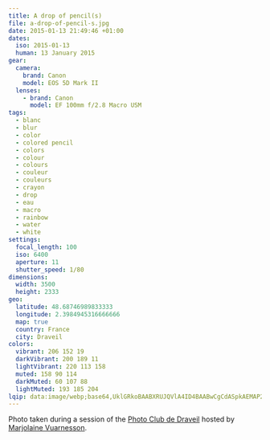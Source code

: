 ```yaml
---
title: A drop of pencil(s)
file: a-drop-of-pencil-s.jpg
date: 2015-01-13 21:49:46 +01:00
dates:
  iso: 2015-01-13
  human: 13 January 2015
gear:
  camera:
    brand: Canon
    model: EOS 5D Mark II
  lenses:
    - brand: Canon
      model: EF 100mm f/2.8 Macro USM
tags:
  - blanc
  - blur
  - color
  - colored pencil
  - colors
  - colour
  - colours
  - couleur
  - couleurs
  - crayon
  - drop
  - eau
  - macro
  - rainbow
  - water
  - white
settings:
  focal_length: 100
  iso: 6400
  aperture: 11
  shutter_speed: 1/80
dimensions:
  width: 3500
  height: 2333
geo:
  latitude: 48.68746989833333
  longitude: 2.3984945316666666
  map: true
  country: France
  city: Draveil
colors:
  vibrant: 206 152 19
  darkVibrant: 200 189 11
  lightVibrant: 220 113 158
  muted: 158 90 114
  darkMuted: 60 107 88
  lightMuted: 193 185 204
lqip: data:image/webp;base64,UklGRkoBAABXRUJQVlA4ID4BAABwCgCdASpkAEMAP22ixFi7P7+0r5eM4/AtiWIG+BoZqrFG3Z1Vpfo28W4qMfHNju964WaRNsATSf1ioXoFi8hGkqIQSSIOdf9gjl1p8xff33xrSgF0Vq8qefxmAAD+v7oFnkB4EF814SF0Uu5U526sOzqesazv2brwH9PWnzj3XfgkQsTzHB1GHRQ1wgpts3lbPRCecEX2rbvgOl8GMiiL6Yayc8bX4p2oU/P7xVT07i3mgHssixFavXgU0RqzlrnFQnvstC/2FU9KThf0TQlicgw2UTGW9CKWwFy6AJmvj6TivCRqXyoonC8i+2vZqZNZzeqyLQoTyzejRNCP3FAr35HFJxKBUM/LA3sd2R1P2D7yjU9/qvhsORqNyIoJbxhwYDFR1ljz7VFnGb0sxgxGdrzhAH/H3nzsR1gAAAA=
---
```


Photo taken during a session of the <a href="https://photo-club-draveil.fr/">Photo Club de Draveil</a> hosted by <a href="https://www.facebook.com/MVuarnesson">Marjolaine Vuarnesson</a>.
